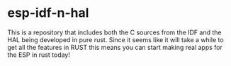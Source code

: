 # esp-idf-n-hal
This is a repository that includes both the C sources from the IDF and the HAL being developed in pure rust. Since it seems like it will take a while to get all the features in RUST this means you can start making real apps for the ESP in rust today!
